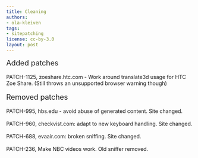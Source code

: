 ```yaml
---
title: Cleaning
authors:
- ola-kleiven
tags:
- sitepatching
license: cc-by-3.0
layout: post
---
```


<span style="font-size: 140%">Added patches</span><br/><br/>PATCH-1125, zoeshare.htc.com - Work around translate3d usage for HTC Zoe Share. (Still throws an unsupported browser warning though)<br/><br/><span style="font-size: 140%">Removed patches</span><br/><br/>PATCH-995, hbs.edu - avoid abuse of generated content. Site changed.<br/><br/>PATCH-960, checkvist.com: adapt to new keyboard handling. Site changed.<br/><br/>PATCH-688, evaair.com: broken sniffing. Site changed.<br/><br/>PATCH-236, Make NBC videos work. Old sniffer removed.
